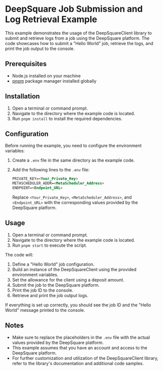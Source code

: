 # DeepSquare Job Submission and Log Retrieval Example

This example demonstrates the usage of the DeepSquareClient library to submit and retrieve logs from a job using the DeepSquare platform. The code showcases how to submit a "Hello World" job, retrieve the logs, and print the job output to the console.

## Prerequisites

- Node.js installed on your machine
- [pnpm](https://pnpm.io/) package manager installed globally

## Installation

1. Open a terminal or command prompt.
2. Navigate to the directory where the example code is located.
3. Run `pnpm install` to install the required dependencies.

## Configuration

Before running the example, you need to configure the environment variables:

1. Create a `.env` file in the same directory as the example code.
2. Add the following lines to the `.env` file:

   ```markdown
   PRIVATE_KEY=<Your_Private_Key>
   METASCHEDULER_ADDR=<MetaScheduler_Address>
   ENDPOINT=<Endpoint_URL>
   ```

   Replace `<Your_Private_Key>`, `<MetaScheduler_Address>`, and `<Endpoint_URL>` with the corresponding values provided by the DeepSquare platform.

## Usage

1. Open a terminal or command prompt.
2. Navigate to the directory where the example code is located.
3. Run `pnpm start` to execute the script.

The code will:

1. Define a "Hello World" job configuration.
2. Build an instance of the DeepSquareClient using the provided environment variables.
3. Set the allowance for the client using a deposit amount.
4. Submit the job to the DeepSquare platform.
5. Print the job ID to the console.
6. Retrieve and print the job output logs.

If everything is set up correctly, you should see the job ID and the "Hello World" message printed to the console.

## Notes

- Make sure to replace the placeholders in the `.env` file with the actual values provided by the DeepSquare platform.
- This example assumes that you have an account and access to the DeepSquare platform.
- For further customization and utilization of the DeepSquareClient library, refer to the library's documentation and additional code samples.
